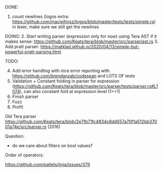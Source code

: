 DONE:
1. count newlines (logos extra: https://github.com/maciejhirsz/logos/blob/master/tests/tests/simple.rs) in lexer, make sure we still get the newlines


DOING:
2. Start writing parser (expression only for now) using Tera AST if it makes sense: https://github.com/Keats/tera/blob/master/src/parser/ast.rs 
3. Add pratt parser: https://matklad.github.io/2020/04/13/simple-but-powerful-pratt-parsing.html

TODO:

4. Add error handling with nice error reporting with https://github.com/brendanzab/codespan and LOTS OF tests
5. Validation + Constant folding in parser for expression (https://github.com/Keats/tera/blob/master/src/parser/tests/parser.rs#L1074), 
   can also constant fold at expression level (1==1)
6. Finish parser
7. Fuzz
8. Profit


Old Tera parser https://github.com/Keats/tera/blob/2e7fb71fc4834c8dd557a70f1a512bb37001a74e/src/parser.rs (2016)


Question:

- do we care about filters on bool values?

Order of operators:

https://github.com/pallets/jinja/issues/379
